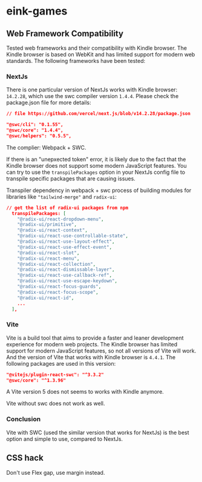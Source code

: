 # eink-games  

## Web Framework Compatibility

Tested web frameworks and their compatibility with Kindle browser. The Kindle browser is based on WebKit and has limited support for modern web standards. The following frameworks have been tested:

### NextJs

There is one particular version of NextJs works with Kindle browser: `14.2.28`, which use the swc compiler version `1.4.4`. Please check the package.json file for more details:

```json
// file https://github.com/vercel/next.js/blob/v14.2.28/package.json

"@swc/cli": "0.1.55",
"@swc/core": "1.4.4",
"@swc/helpers": "0.5.5",
```

The complier: Webpack + SWC.

If there is an "unepxected token" error, it is likely due to the fact that the Kindle browser does not support some modern JavaScript features. You can try to use the `transpilePackages` option in your NextJs config file to transpile specific packages that are causing issues.

Transpiler dependency in webpack + swc process of building modules for libraries like `"tailwind-merge"` and `radix-ui`:

```json
// get the list of radix-ui packages from npm
  transpilePackages: [
    "@radix-ui/react-dropdown-menu",
    "@radix-ui/primitive",
    "@radix-ui/react-context",
    "@radix-ui/react-use-controllable-state",
    "@radix-ui/react-use-layout-effect",
    "@radix-ui/react-use-effect-event",
    "@radix-ui/react-slot",
    "@radix-ui/react-menu",
    "@radix-ui/react-collection",
    "@radix-ui/react-dismissable-layer",
    "@radix-ui/react-use-callback-ref",
    "@radix-ui/react-use-escape-keydown",
    "@radix-ui/react-focus-guards",
    "@radix-ui/react-focus-scope",
    "@radix-ui/react-id",
    ...
  ],
```

### Vite

Vite is a build tool that aims to provide a faster and leaner development experience for modern web projects. The Kindle browser has limited support for modern JavaScript features, so not all versions of Vite will work.
And the version of Vite that works with Kindle browser is `4.4.1`. The following packages are used in this version:

```json
"@vitejs/plugin-react-swc": "^3.3.2"
"@swc/core": "^1.3.96"
```

A Vite version 5 does not seems to works with Kindle anymore.

Vite without swc does not work as well.

### Conclusion

Vite with SWC (used the similar version that works for NextJs) is the best option and simple to use, compared to NextJs.

## CSS hack

Don't use Flex gap, use margin instead.

